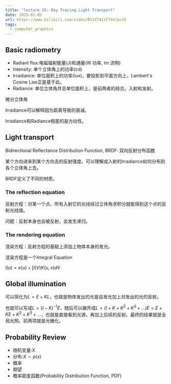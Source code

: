 ```yaml
---
title: "lecture 15: Ray Tracing Light Transport"
date: 2025-01-02
url: https://www.bilibili.com/video/BV1X7411F744?p=15
tags:
  - computer_graphics
---
```


## Basic radiometry

- Radiant flux:电磁辐射能量(J)和通量(W 功率, lm 流明)
- Intensity: 单个立体角上的功率(cd)
- Irradiance: 单位面积上的功率(lux)，要投影到平面方向上，Lambert's Cosine Law正是基于此。
- Radiance: 单位立体角并且单位面积上，是前两者的结合。入射和发射。

微分立体角

Irradiance可以解释因为距离导致的衰减。

Irradiance和Radiance相差的是方向性。

## Light transport

Bidirectional Reflectance Distribution Function, BRDF: 双向反射分布函数

某个方向进来到某个方向去的反射强度。可以理解成入射的Irradiance如何分布到各个立体角上去。

BRDF定义了不同的材质。

### The reflection equation

反射方程：对某一个点，所有入射它的光线经过立体角求积分就能得到这个点的反射光线值。

问题：反射本身也会被反射，会发生递归。

### The rendering equation

渲染方程：反射方程的基础上添加上物体本身的发光。

渲染方程是一个Integral Equation

$l(u)=e(u)+\int l(V)K(u,v)dV$

## Global illumination

可以简化为$L=E+KL$，也就是物体发出的光是自发光加上对发出的光的反射。

也就可以写成$L=(I-K)^{-1}E$，随后可以展开成$L=(I+K+K^2+K^3+...)E=E+KE+K^2+K^3+...$，也就是直接看到光源，再加上后续的反射。最终的结果就是全局光照。前两项就是光栅化。

## Probability Review

- 随机变量:X
- 分布:$X\sim p(x)$
- 概率
- 期望
- 概率密度函数(Probability Distribution Function, PDF)
